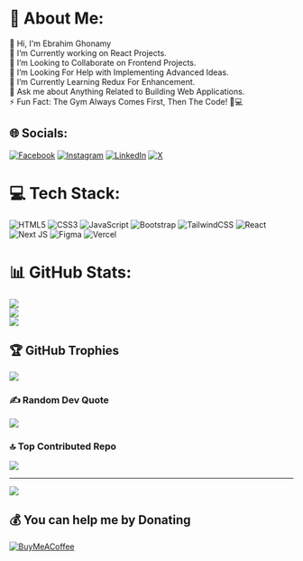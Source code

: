 # 💫 About Me:
👋 Hi, I'm Ebrahim Ghonamy<br>🔭 I’m Currently working on React Projects.<br>👯 I’m Looking to Collaborate on Frontend Projects.<br>🤝 I’m Looking For Help with Implementing Advanced Ideas.<br>🌱 I’m Currently Learning Redux For Enhancement.<br>💬 Ask me about Anything Related to Building Web Applications.<br>⚡ Fun Fact: The Gym Always Comes First, Then The Code! 💪💻


## 🌐 Socials:
[![Facebook](https://img.shields.io/badge/Facebook-%231877F2.svg?logo=Facebook&logoColor=white)](https://facebook.com/https://www.facebook.com/ibrahem.benghonamy) [![Instagram](https://img.shields.io/badge/Instagram-%23E4405F.svg?logo=Instagram&logoColor=white)](https://instagram.com/https://www.instagram.com/ebrahim_ghonamy/) [![LinkedIn](https://img.shields.io/badge/LinkedIn-%230077B5.svg?logo=linkedin&logoColor=white)](https://linkedin.com/in/www.linkedin.com/in/ibrahim-ghonamy) [![X](https://img.shields.io/badge/X-black.svg?logo=X&logoColor=white)](https://x.com/https://x.com/BenGhonamy) 

# 💻 Tech Stack:
![HTML5](https://img.shields.io/badge/html5-%23E34F26.svg?style=plastic&logo=html5&logoColor=white) ![CSS3](https://img.shields.io/badge/css3-%231572B6.svg?style=plastic&logo=css3&logoColor=white) ![JavaScript](https://img.shields.io/badge/javascript-%23323330.svg?style=plastic&logo=javascript&logoColor=%23F7DF1E) ![Bootstrap](https://img.shields.io/badge/bootstrap-%238511FA.svg?style=plastic&logo=bootstrap&logoColor=white) ![TailwindCSS](https://img.shields.io/badge/tailwindcss-%2338B2AC.svg?style=plastic&logo=tailwind-css&logoColor=white) ![React](https://img.shields.io/badge/react-%2320232a.svg?style=plastic&logo=react&logoColor=%2361DAFB) ![Next JS](https://img.shields.io/badge/Next-black?style=plastic&logo=next.js&logoColor=white) ![Figma](https://img.shields.io/badge/figma-%23F24E1E.svg?style=plastic&logo=figma&logoColor=white) ![Vercel](https://img.shields.io/badge/vercel-%23000000.svg?style=plastic&logo=vercel&logoColor=white)
# 📊 GitHub Stats:
![](https://github-readme-stats.vercel.app/api?username=Ghonamy&theme=github_dark&hide_border=false&include_all_commits=false&count_private=false)<br/>
![](https://github-readme-streak-stats.herokuapp.com/?user=Ghonamy&theme=github_dark&hide_border=false)<br/>
![](https://github-readme-stats.vercel.app/api/top-langs/?username=Ghonamy&theme=github_dark&hide_border=false&include_all_commits=false&count_private=false&layout=compact)

## 🏆 GitHub Trophies
![](https://github-profile-trophy.vercel.app/?username=Ghonamy&theme=radical&no-frame=false&no-bg=true&margin-w=4)

### ✍️ Random Dev Quote
![](https://quotes-github-readme.vercel.app/api?type=horizontal&theme=radical)

### 🔝 Top Contributed Repo
![](https://github-contributor-stats.vercel.app/api?username=Ghonamy&limit=5&theme=github_dark&combine_all_yearly_contributions=true)

---
[![](https://visitcount.itsvg.in/api?id=Ghonamy&icon=0&color=0)](https://visitcount.itsvg.in)

  ## 💰 You can help me by Donating
  [![BuyMeACoffee](https://img.shields.io/badge/Buy%20Me%20a%20Coffee-ffdd00?style=for-the-badge&logo=buy-me-a-coffee&logoColor=black)](https://buymeacoffee.com/https://buymeacoffee.com/ghonamy) 

  
<!-- Proudly created with GPRM ( https://gprm.itsvg.in ) -->
